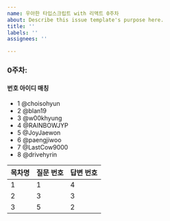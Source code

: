 ```yaml
---
name: 우아한 타입스크립트 with 리액트 0주차
about: Describe this issue template's purpose here.
title: ''
labels: ''
assignees: ''

---
```


<!--
### 1주차: 1장 들어가며 ~ 2장 타입 (22~79)
-->
### 0주차: 

#### 번호 아이디 매칭

- 1 @choisohyun 
- 2 @blan19 
- 3 @w00khyung 
- 4 @RAINBOWJYP 
- 5 @JoyJaewon 
- 6 @paengjiwoo 
- 7 @LastCow9000 
- 8 @drivehyrin 

| 목차명   | 질문 번호  | 답변 번호 |
| ----- | ---- | --- |
| 1  | 1  | 4 |
| 2  | 3  | 3 |
| 3  |  5 | 2  |
